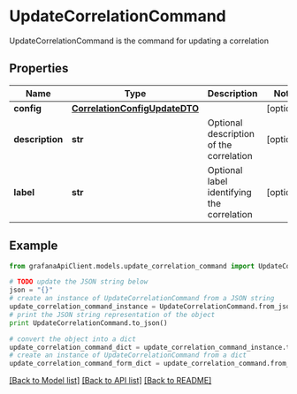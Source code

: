 # UpdateCorrelationCommand

UpdateCorrelationCommand is the command for updating a correlation

## Properties
Name | Type | Description | Notes
------------ | ------------- | ------------- | -------------
**config** | [**CorrelationConfigUpdateDTO**](CorrelationConfigUpdateDTO.md) |  | [optional] 
**description** | **str** | Optional description of the correlation | [optional] 
**label** | **str** | Optional label identifying the correlation | [optional] 

## Example

```python
from grafanaApiClient.models.update_correlation_command import UpdateCorrelationCommand

# TODO update the JSON string below
json = "{}"
# create an instance of UpdateCorrelationCommand from a JSON string
update_correlation_command_instance = UpdateCorrelationCommand.from_json(json)
# print the JSON string representation of the object
print UpdateCorrelationCommand.to_json()

# convert the object into a dict
update_correlation_command_dict = update_correlation_command_instance.to_dict()
# create an instance of UpdateCorrelationCommand from a dict
update_correlation_command_form_dict = update_correlation_command.from_dict(update_correlation_command_dict)
```
[[Back to Model list]](../README.md#documentation-for-models) [[Back to API list]](../README.md#documentation-for-api-endpoints) [[Back to README]](../README.md)


